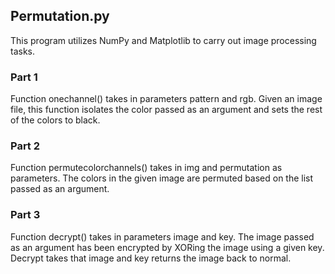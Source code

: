 ## Permutation.py

This program utilizes NumPy and Matplotlib to carry out image processing tasks. 

### Part 1

Function onechannel() takes in parameters pattern and rgb. Given an image file, this function isolates the color passed as an argument and sets 
the rest of the colors to black. 

### Part 2

Function permutecolorchannels() takes in img and permutation as parameters. The colors in the given image are permuted based on the list passed
as an argument.

### Part 3 

Function decrypt() takes in parameters image and key. The image passed as an argument has been encrypted by XORing the image using a given key. Decrypt
takes that image and key returns the image back to normal. 
